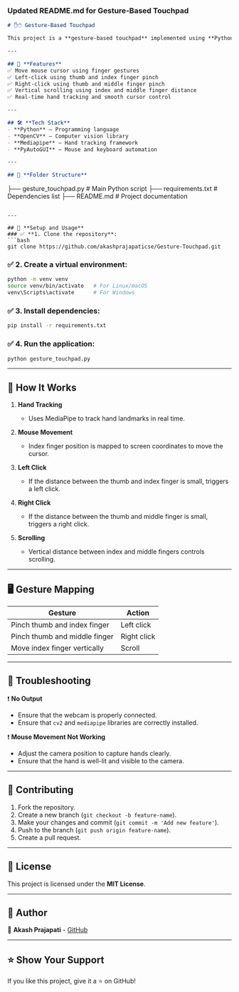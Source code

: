 ### **Updated README.md** for Gesture-Based Touchpad

```markdown
# ✋🖱️ Gesture-Based Touchpad

This project is a **gesture-based touchpad** implemented using **Python**, **OpenCV**, **MediaPipe**, and **PyAutoGUI**. It allows users to control the mouse pointer and perform left-click, right-click, and scrolling using hand gestures captured through a webcam.

---

## 📌 **Features**
✅ Move mouse cursor using finger gestures  
✅ Left-click using thumb and index finger pinch  
✅ Right-click using thumb and middle finger pinch  
✅ Vertical scrolling using index and middle finger distance  
✅ Real-time hand tracking and smooth cursor control  

---

## 🛠️ **Tech Stack**
- **Python** – Programming language  
- **OpenCV** – Computer vision library  
- **Mediapipe** – Hand tracking framework  
- **PyAutoGUI** – Mouse and keyboard automation  

---

## 📂 **Folder Structure**
```
├── gesture_touchpad.py      # Main Python script
├── requirements.txt         # Dependencies list
├── README.md                # Project documentation
```

---

## 🚀 **Setup and Usage**
### ✅ **1. Clone the repository**:
```bash
git clone https://github.com/akashprajapaticse/Gesture-Touchpad.git
```

### ✅ **2. Create a virtual environment**:
```bash
python -m venv venv
source venv/bin/activate   # For Linux/macOS
venv\Scripts\activate      # For Windows
```

### ✅ **3. Install dependencies**:
```bash
pip install -r requirements.txt
```

### ✅ **4. Run the application**:
```bash
python gesture_touchpad.py
```

---

## 🎯 **How It Works**
1. **Hand Tracking**  
   - Uses MediaPipe to track hand landmarks in real time.  

2. **Mouse Movement**  
   - Index finger position is mapped to screen coordinates to move the cursor.  

3. **Left Click**  
   - If the distance between the thumb and index finger is small, triggers a left click.  

4. **Right Click**  
   - If the distance between the thumb and middle finger is small, triggers a right click.  

5. **Scrolling**  
   - Vertical distance between index and middle fingers controls scrolling.  

---

## 🖥️ **Gesture Mapping**
| Gesture | Action |
|---------|--------|
| Pinch thumb and index finger | Left click |
| Pinch thumb and middle finger | Right click |
| Move index finger vertically | Scroll |

---

## 🚦 **Troubleshooting**
❗ **No Output**  
- Ensure that the webcam is properly connected.  
- Ensure that `cv2` and `mediapipe` libraries are correctly installed.  

❗ **Mouse Movement Not Working**  
- Adjust the camera position to capture hands clearly.  
- Ensure that the hand is well-lit and visible to the camera.  

---

## 🌟 **Contributing**
1. Fork the repository.  
2. Create a new branch (`git checkout -b feature-name`).  
3. Make your changes and commit (`git commit -m 'Add new feature'`).  
4. Push to the branch (`git push origin feature-name`).  
5. Create a pull request.  

---

## 📜 **License**
This project is licensed under the **MIT License**.

---

## 👤 **Author**
👤 **Akash Prajapati** - [GitHub](https://github.com/akashprajapaticse)

---

## ⭐ **Show Your Support**
If you like this project, give it a ⭐ on GitHub!
